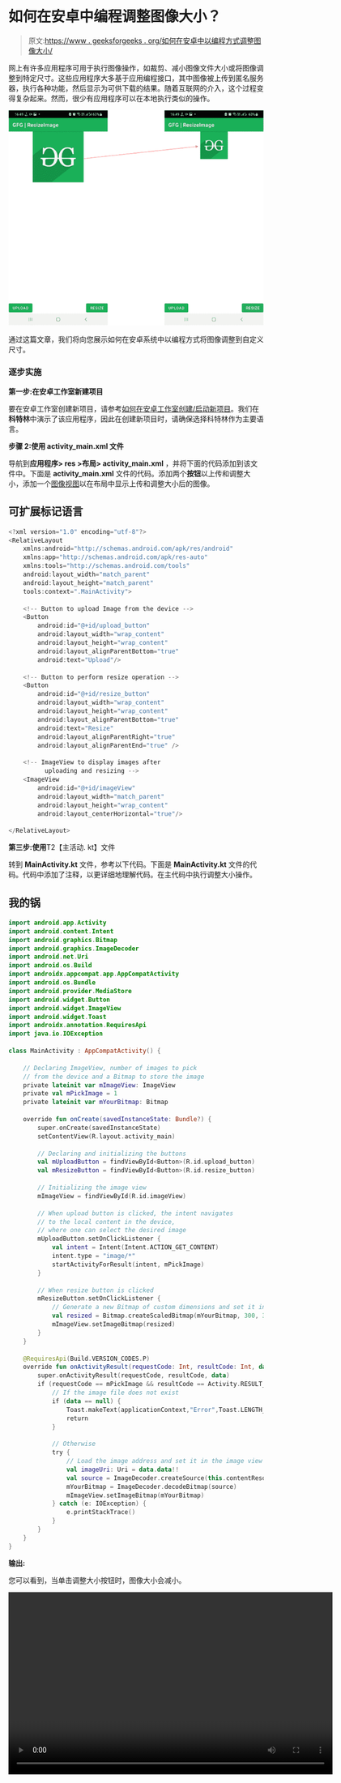 # 如何在安卓中编程调整图像大小？

> 原文:[https://www . geeksforgeeks . org/如何在安卓中以编程方式调整图像大小/](https://www.geeksforgeeks.org/how-to-resize-images-programmatically-in-android/)

网上有许多应用程序可用于执行图像操作，如裁剪、减小图像文件大小或将图像调整到特定尺寸。这些应用程序大多基于应用编程接口，其中图像被上传到匿名服务器，执行各种功能，然后显示为可供下载的结果。随着互联网的介入，这个过程变得复杂起来。然而，很少有应用程序可以在本地执行类似的操作。

![](img/de45551ad7cd0e6a589c285a4ef903c5.png)

通过这篇文章，我们将向您展示如何在安卓系统中以编程方式将图像调整到自定义尺寸。

### 逐步实施

**第一步:在安卓工作室新建项目**

要在安卓工作室创建新项目，请参考[如何在安卓工作室创建/启动新项目](https://www.geeksforgeeks.org/android-how-to-create-start-a-new-project-in-android-studio/)。我们在**科特林**中演示了该应用程序，因此在创建新项目时，请确保选择科特林作为主要语言。

**步骤 2:使用 activity_main.xml 文件**

导航到**应用程序> res >布局> activity_main.xml** ，并将下面的代码添加到该文件中。下面是 **activity_main.xml** 文件的代码。添加两个**按钮**以上传和调整大小，添加一个[图像视图](https://www.geeksforgeeks.org/imageview-in-android-with-example/)以在布局中显示上传和调整大小后的图像。

## 可扩展标记语言

```kt
<?xml version="1.0" encoding="utf-8"?>
<RelativeLayout
    xmlns:android="http://schemas.android.com/apk/res/android"
    xmlns:app="http://schemas.android.com/apk/res-auto"
    xmlns:tools="http://schemas.android.com/tools"
    android:layout_width="match_parent"
    android:layout_height="match_parent"
    tools:context=".MainActivity">

    <!-- Button to upload Image from the device -->
    <Button
        android:id="@+id/upload_button"
        android:layout_width="wrap_content"
        android:layout_height="wrap_content"
        android:layout_alignParentBottom="true"
        android:text="Upload"/>

    <!-- Button to perform resize operation -->
    <Button
        android:id="@+id/resize_button"
        android:layout_width="wrap_content"
        android:layout_height="wrap_content"
        android:layout_alignParentBottom="true"
        android:text="Resize"
        android:layout_alignParentRight="true"
        android:layout_alignParentEnd="true" />

    <!-- ImageView to display images after
          uploading and resizing -->
    <ImageView
        android:id="@+id/imageView"
        android:layout_width="match_parent"
        android:layout_height="wrap_content"
        android:layout_centerHorizontal="true"/>

</RelativeLayout>
```

**第三步:使用**T2【主活动. kt】文件

转到 **MainActivity.kt** 文件，参考以下代码。下面是 **MainActivity.kt** 文件的代码。代码中添加了注释，以更详细地理解代码。在主代码中执行调整大小操作。

## 我的锅

```kt
import android.app.Activity
import android.content.Intent
import android.graphics.Bitmap
import android.graphics.ImageDecoder
import android.net.Uri
import android.os.Build
import androidx.appcompat.app.AppCompatActivity
import android.os.Bundle
import android.provider.MediaStore
import android.widget.Button
import android.widget.ImageView
import android.widget.Toast
import androidx.annotation.RequiresApi
import java.io.IOException

class MainActivity : AppCompatActivity() {

    // Declaring ImageView, number of images to pick
    // from the device and a Bitmap to store the image
    private lateinit var mImageView: ImageView
    private val mPickImage = 1
    private lateinit var mYourBitmap: Bitmap

    override fun onCreate(savedInstanceState: Bundle?) {
        super.onCreate(savedInstanceState)
        setContentView(R.layout.activity_main)

        // Declaring and initializing the buttons
        val mUploadButton = findViewById<Button>(R.id.upload_button)
        val mResizeButton = findViewById<Button>(R.id.resize_button)

        // Initializing the image view
        mImageView = findViewById(R.id.imageView)

        // When upload button is clicked, the intent navigates
        // to the local content in the device,
        // where one can select the desired image
        mUploadButton.setOnClickListener {
            val intent = Intent(Intent.ACTION_GET_CONTENT)
            intent.type = "image/*"
            startActivityForResult(intent, mPickImage)
        }

        // When resize button is clicked
        mResizeButton.setOnClickListener {
            // Generate a new Bitmap of custom dimensions and set it in the image view
            val resized = Bitmap.createScaledBitmap(mYourBitmap, 300, 300, true)
            mImageView.setImageBitmap(resized)
        }
    }

    @RequiresApi(Build.VERSION_CODES.P)
    override fun onActivityResult(requestCode: Int, resultCode: Int, data: Intent?) {
        super.onActivityResult(requestCode, resultCode, data)
        if (requestCode == mPickImage && resultCode == Activity.RESULT_OK) {
            // If the image file does not exist
            if (data == null) {
                Toast.makeText(applicationContext,"Error",Toast.LENGTH_SHORT).show()
                return
            }

            // Otherwise
            try {
                // Load the image address and set it in the image view
                val imageUri: Uri = data.data!!
                val source = ImageDecoder.createSource(this.contentResolver, imageUri)
                mYourBitmap = ImageDecoder.decodeBitmap(source)
                mImageView.setImageBitmap(mYourBitmap)
            } catch (e: IOException) {
                e.printStackTrace()
            }
        }
    }
}
```

**输出:**

您可以看到，当单击调整大小按钮时，图像大小会减小。

<video class="wp-video-shortcode" id="video-659847-1" width="640" height="360" preload="metadata" controls=""><source type="video/mp4" src="https://media.geeksforgeeks.org/wp-content/uploads/20210804112618/284.mp4?_=1">[https://media.geeksforgeeks.org/wp-content/uploads/20210804112618/284.mp4](https://media.geeksforgeeks.org/wp-content/uploads/20210804112618/284.mp4)</video>
